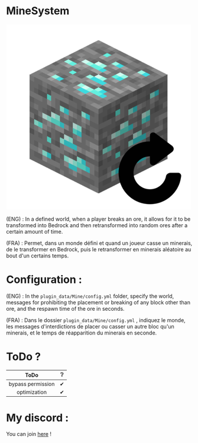 # MineSystem

<img 
  src = "logo.png"
  title="EasterEgg hein ;)" 
  />
  
<p>(ENG) : In a defined world, when a player breaks an ore, it allows for it to be transformed into Bedrock and then retransformed into random ores after a certain amount of time.</p>  
<p>(FRA) : Permet, dans un monde défini et quand un joueur casse un minerais, de le transformer en Bedrock, puis le retransformer en minerais aléatoire au bout d'un certains temps.</p>  

# Configuration :

(ENG) : In the `plugin_data/Mine/config.yml` folder, specify the world, messages for prohibiting the placement or breaking of any block other than ore, and the respawn time of the ore in seconds.  

(FRA) : Dans le dossier `plugin_data/Mine/config.yml` , indiquez le monde, les messages d'interdictions de placer ou casser un autre bloc qu'un minerais, et le temps de réapparition du minerais en seconde.  

# ToDo ?

| ToDo | ❔ |
| :----: | :----: |
| bypass permission | ✔ |
| optimization | ✔ |

# My discord :

You can join <a href="https://discord.gg/NkZu7DNKEn">here</a> !
